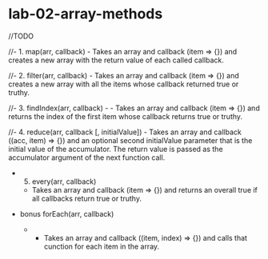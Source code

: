 # lab-02-array-methods

//TODO

//- 1. map(arr, callback)
    - Takes an array and callback (item => {}) and creates a new array with the return value of each called callback.

//- 2. filter(arr, callback)
    - Takes an array and callback (item => {}) and creates a new array with all the items whose callback returned true or truthy.

//- 3. findIndex(arr, callback)
    - - Takes an array and callback (item => {}) and returns the index of the first item whose callback returns true or truthy.

//- 4. reduce(arr, callback [, initialValue])
    - Takes an array and callback ((acc, item) => {}) and an optional second initialValue parameter that is the initial value of the accumulator. The return value is passed as the accumulator argument of the next function call.

- 5. every(arr, callback)
    - Takes an array and callback (item => {}) and returns an overall true if all callbacks return true or truthy.

- bonus forEach(arr, callback)
    - - Takes an array and callback ((item, index) => {}) and calls that cunction for each item in the array.